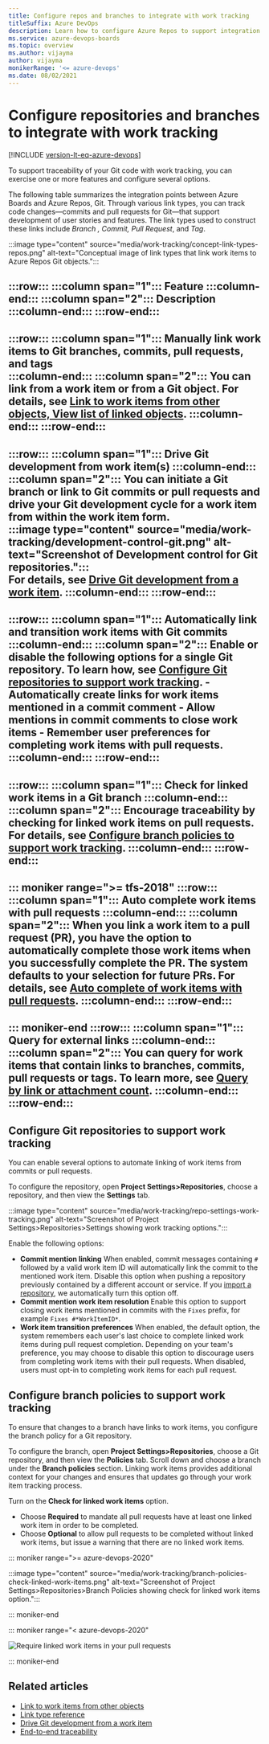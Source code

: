 ```yaml
---
title: Configure repos and branches to integrate with work tracking
titleSuffix: Azure DevOps
description: Learn how to configure Azure Repos to support integration with Azure Boards and work tracking 
ms.service: azure-devops-boards
ms.topic: overview
ms.author: vijayma
author: vijayma
monikerRange: '<= azure-devops'
ms.date: 08/02/2021
---
```

 
# Configure repositories and branches to integrate with work tracking  

[!INCLUDE [version-lt-eq-azure-devops](../../includes/version-lt-eq-azure-devops.md)]

To support traceability of your Git code with work tracking, you can exercise one or more features and configure several options.  
 

The following table summarizes the integration points between Azure Boards and Azure Repos, Git. Through various link types, you can track code changes&mdash;commits and pull requests for Git&mdash;that support development of user stories and features. The link types used to construct these links include *Branch , Commit, Pull Request*, and *Tag*. 

:::image type="content" source="media/work-tracking/concept-link-types-repos.png" alt-text="Conceptual image of link types that link work items to Azure Repos Git objects."::: 


:::row:::
   :::column span="1":::
      **Feature**
   :::column-end::: 
   :::column span="2":::
      **Description**
   :::column-end:::
:::row-end:::
---
:::row:::
   :::column span="1":::
      Manually link work items to Git branches, commits, pull requests, and tags  
   :::column-end::: 
   :::column span="2":::
      You can link from a work item or from a Git object. For details, see [Link to work items from other objects, View list of linked objects](../../organizations/notifications/add-links-to-work-items.md#view-list-links).
   :::column-end:::
:::row-end:::
---
:::row:::
   :::column span="1":::
      Drive Git development from work item(s) 
   :::column-end::: 
   :::column span="2":::
      You can initiate a Git branch or link to Git commits or pull requests and drive your Git development cycle for a work item from within the work item form.  
      :::image type="content" source="media/work-tracking/development-control-git.png" alt-text="Screenshot of Development control for Git repositories.":::  
      For details, see [Drive Git development from a work item](../../boards/backlogs/connect-work-items-to-git-dev-ops.md?toc=/azure/devops/repos/toc.json&bc=/azure/devops/repos/breadcrumb/toc.json).
   :::column-end:::
:::row-end:::
---
:::row:::
   :::column span="1":::
      Automatically link and transition work items with Git commits  
   :::column-end::: 
   :::column span="2":::
     Enable or disable the following options for a single Git repository. To learn how, see [Configure Git repositories to support work tracking](#configure-git-repos).
      - Automatically create links for work items mentioned in a commit comment 
      - Allow mentions in commit comments to close work items 
      - Remember user preferences for completing work items with pull requests. 
   :::column-end:::
:::row-end:::
---
:::row:::
   :::column span="1":::
      Check for linked work items in a Git branch
   :::column-end::: 
   :::column span="2":::
      Encourage traceability by checking for linked work items on pull requests. For details, see [Configure branch policies to support work tracking](#configure-branch-policies).
   :::column-end:::
:::row-end:::
---
::: moniker range=">= tfs-2018"
:::row:::
   :::column span="1":::
      Auto complete work items with pull requests
   :::column-end::: 
   :::column span="2":::
      When you link a work item to a pull request (PR), you have the option to automatically complete those work items when you successfully complete the PR. The system defaults to your selection for future PRs. For details, see [Auto complete of work items with pull requests](../../boards/work-items/auto-complete-work-items-pull-requests.md).
   :::column-end:::
:::row-end:::
--- 
::: moniker-end
:::row:::
   :::column span="1":::
      Query for external links 
   :::column-end::: 
   :::column span="2":::
      You can query for work items that contain links to branches, commits, pull requests or tags. To learn more, see [Query by link or attachment count](../../boards/queries/linking-attachments.md). 
   :::column-end:::
:::row-end:::
--- 

<a id="configure-git-repos" />

## Configure Git repositories to support work tracking 

You can enable several options to automate linking of work items from commits or pull requests. 

To configure the repository, open **Project Settings>Repositories**, choose a repository, and then view the **Settings** tab. 

:::image type="content" source="media/work-tracking/repo-settings-work-tracking.png" alt-text="Screenshot of Project Settings>Repositories>Settings showing work tracking options."::: 

Enable the following options: 

- **Commit mention linking**
	When enabled, commit messages containing `#` followed by a valid work item ID will automatically link the commit to the mentioned work item. Disable this option when pushing a repository previously contained by a different account or service. If you [import a repository](import-git-repository.md), we automatically turn this option off.
- **Commit mention work item resolution**
	Enable this option to support closing work items mentioned in commits with the `Fixes` prefix, for example `Fixes #*WorkItemID*`. 
- **Work item transition preferences**
	When enabled, the default option, the system remembers each user's last choice to complete linked work items during pull request completion. Depending on your team's preference, you may choose to disable this option to discourage users from completing work items with their pull requests. When disabled, users must opt-in to completing work items for each pull request. 


<a id="configure-branch-policies" />

## Configure branch policies to support work tracking

To ensure that changes to a branch have links to work items, you configure the branch policy for a Git repository. 


To configure the branch, open **Project Settings>Repositories**, choose a Git  repository, and then view the **Policies** tab. Scroll down and choose a branch under the **Branch policies** section. Linking work items provides additional context for your changes and ensures that updates go through your work item tracking process.

Turn on the **Check for linked work items** option. 
- Choose **Required** to mandate all pull requests have at least one linked work item in order to be completed. 
- Choose **Optional** to allow pull requests to be completed without linked work items, but issue a warning that there are no linked work items.  



::: moniker range=">= azure-devops-2020"

:::image type="content" source="media/work-tracking/branch-policies-check-linked-work-items.png" alt-text="Screenshot of Project Settings>Repositories>Branch Policies showing check for linked work items option."::: 

::: moniker-end

::: moniker range="< azure-devops-2020"

![Require linked work items in your pull requests](media/branch-policies/work-item-linking-2018.png)

::: moniker-end

## Related articles

- [Link to work items from other objects](../../organizations/notifications/add-links-to-work-items.md#view-list-links)  
- [Link type reference](../../boards/queries/link-type-reference.md) 
- [Drive Git development from a work item](../../boards/backlogs/connect-work-items-to-git-dev-ops.md?toc=/azure/devops/repos/toc.json&bc=/azure/devops/repos/breadcrumb/toc.json) 
- [End-to-end traceability](../../cross-service/end-to-end-traceability.md) 
